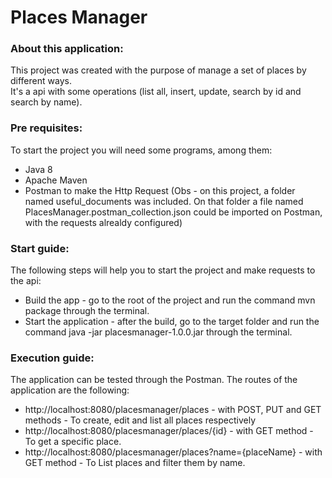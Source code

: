 # Places Manager

### About this application:  
This project was created with the purpose of manage a set of places by different ways.  
It's a api with some operations (list all, insert, update, search by id and search by name).

### Pre requisites:  
To start the project you will need some programs, among them:  
  
* Java 8 
* Apache Maven
* Postman to make the Http Request (Obs - on this project, a folder named useful_documents was included. On that folder a file named PlacesManager.postman_collection.json could be imported on Postman, with the requests alrealdy configured)

### Start guide:  
The following steps will help you to start the project and make requests to the api:  

* Build the app - go to the root of the project and run the command mvn package through the terminal.  
* Start the application - after the build, go to the target folder and run the command java -jar placesmanager-1.0.0.jar through the terminal.  

### Execution guide:  
The application can be tested through the Postman. The routes of the application are the following:  
* http://localhost:8080/placesmanager/places - with POST, PUT and GET methods - To create, edit and list all places respectively
* http://localhost:8080/placesmanager/places/{id} - with GET method - To get a specific place.
* http://localhost:8080/placesmanager/places?name={placeName} - with GET method - To List places and filter them by name.




